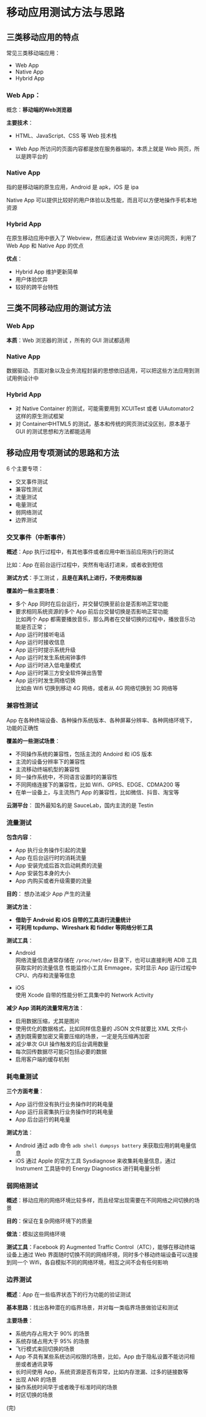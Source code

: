 # 移动应用测试方法与思路

## 三类移动应用的特点

常见三类移动端应用：

+ Web App
+ Native App
+ Hybrid App 

### Web App：

概念：**移动端的Web浏览器** 

**主要技术**：

+ HTML、JavaScript、CSS 等 Web 技术栈 

+ Web App 所访问的页面内容都是放在服务器端的，本质上就是 Web 网页，所以是跨平台的 

### Native App 

指的是移动端的原生应用，Android 是 apk，iOS 是 ipa 

Native App 可以提供比较好的用户体验以及性能，而且可以方便地操作手机本地资源 

### Hybrid App

在原生移动应用中嵌入了 Webview，然后通过该 Webview 来访问网页，利用了 Web App 和 Native App 的优点

**优点**：

+ Hybrid App 维护更新简单
+ 用户体验优异
+ 较好的跨平台特性

## 三类不同移动应用的测试方法 

###  Web App 

**本质**：Web 浏览器的测试 ，所有的 GUI 测试都适用

###  Native App 

数据驱动、页面对象以及业务流程封装的思想依旧适用，可以把这些方法应用到测试用例设计中 

###  Hybrid App 

+ 对 Native Container 的测试，可能需要用到 XCUITest 或者 UiAutomator2 这样的原生测试框架 
+ 对 Container中HTML5 的测试，基本和传统的网页测试没区别，原本基于 GUI 的测试思想和方法都能适用 

## 移动应用专项测试的思路和方法

6 个主要专项：

+ 交叉事件测试
+ 兼容性测试
+ 流量测试
+ 电量测试
+ 弱网络测试
+ 边界测试 

### 交叉事件（中断事件）

**概述**：App 执行过程中，有其他事件或者应用中断当前应用执行的测试

比如：App 在前台运行过程中，突然有电话打进来，或者收到短信 

**测试方式**：手工测试 ，**且是在真机上进行，不使用模拟器** 

**覆盖的一些主要场景**：

+ 多个 App 同时在后台运行，并交替切换至前台是否影响正常功能
+ 要求相同系统资源的多个 App 前后台交替切换是否影响正常功能  
  比如两个 App 都需要播放音乐，那么两者在交替切换的过程中，播放音乐功能是否正常；
+ App 运行时接听电话
+ App 运行时接收信息
+ App 运行时提示系统升级
+ App 运行时发生系统闹钟事件
+ App 运行时进入低电量模式
+ App 运行时第三方安全软件弹出告警
+ App 运行时发生网络切换  
  比如由 Wifi 切换到移动 4G 网络，或者从 4G 网络切换到 3G 网络等

### 兼容性测试

App 在各种终端设备、各种操作系统版本、各种屏幕分辨率、各种网络环境下，功能的正确性 

**覆盖的一些测试场景**：

+ 不同操作系统的兼容性，包括主流的 Andoird 和 iOS 版本
+ 主流的设备分辨率下的兼容性
+ 主流移动终端机型的兼容性
+ 同一操作系统中，不同语言设置时的兼容性
+ 不同网络连接下的兼容性，比如 Wifi、GPRS、EDGE、CDMA200 等
+ 在单一设备上，与主流热门 App 的兼容性，比如微信、抖音、淘宝等

**云测平台**： 国外最知名的是 SauceLab，国内主流的是 Testin 

### 流量测试

**包含内容**：

+ App 执行业务操作引起的流量
+ App 在后台运行时的消耗流量
+ App 安装完成后首次启动耗费的流量
+ App 安装包本身的大小
+ App 内购买或者升级需要的流量

**目的**： 想办法减少 App 产生的流量 

**测试方法**：

+ **借助于 Android 和 iOS 自带的工具进行流量统计**
+ **可利用 tcpdump、Wireshark 和 fiddler 等网络分析工具** 

**测试工具**：

+ Android  
  网络流量信息通常存储在 `/proc/net/dev` 目录下，也可以直接利用 ADB 工具获取实时的流量信息 
  性能监控小工具 Emmagee，实时显示 App 运行过程中 CPU、内存和流量等信息 

+ iOS  
  使用 Xcode 自带的性能分析工具集中的 Network Activity 

**减少 App 消耗的流量常用方法**：

- 启用数据压缩，尤其是图片
- 使用优化的数据格式，比如同样信息量的 JSON 文件就要比 XML 文件小
- 遇到既需要加密又需要压缩的场景，一定是先压缩再加密
- 减少单次 GUI 操作触发的后台调用数量
- 每次回传数据尽可能只包括必要的数据
- 启用客户端的缓存机制

### 耗电量测试

**三个方面考量**：

+ App 运行但没有执行业务操作时的耗电量
+ App 运行且密集执行业务操作时的耗电量
+ App 后台运行的耗电量

**测试方法**：

+ Android 通过 adb 命令 `adb shell dumpsys battery` 来获取应用的耗电量信息 
+ iOS 通过 Apple 的官方工具 Sysdiagnose 来收集耗电量信息，通过 Instrument 工具链中的 Energy Diagnostics 进行耗电量分析 

### 弱网络测试

**概述**：移动应用的网络环境比较多样，而且经常出现需要在不同网络之间切换的场景 

**目的**：保证在复杂网络环境下的质量

**做法**：模拟这些网络环境

**测试工具**：Facebook 的 Augmented Traffic Control（ATC），能够在移动终端设备上通过 Web 界面随时切换不同的网络环境，同时多个移动终端设备可以连接到同一个 Wifi，各自模拟不同的网络环境，相互之间不会有任何影响 

### 边界测试

**概述**：App 在一些临界状态下的行为功能的验证测试

**基本思路**：找出各种潜在的临界场景，并对每一类临界场景做验证和测试 

**主要场景**：

+ 系统内存占用大于 90% 的场景
+ 系统存储占用大于 95% 的场景
+ 飞行模式来回切换的场景
+ App 不具有某些系统访问权限的场景，比如，App 由于隐私设置不能访问相册或者通讯录等
+ 长时间使用 App，系统资源是否有异常，比如内存泄漏、过多的链接数等 
+ 出现 ANR 的场景
+ 操作系统时间早于或者晚于标准时间的场景
+ 时区切换的场景

(完)


